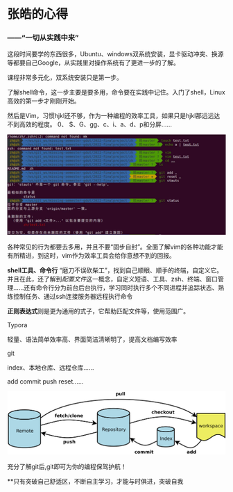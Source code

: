 # **张皓的心得**

### ——“一切从实践中来”

这段时间要学的东西很多，Ubuntu、windows双系统安装，显卡驱动冲突、换源等都要自己Google，从实践里对操作系统有了更进一步的了解。

课程非常多元化，双系统安装只是第一步。  

了解shell命令，这一步主要是要多用，命令要在实践中记住。入门了shell，Linux高效的第一步才刚刚开始。

然后是Vim，习惯hjkl还不够，作为一种编程的效率工具，如果只是hjkl那远远达不到高效的程度。 0、 $、G、gg、c、i、a、d、p和分屏......

![fail!](Fp1.jpg)

各种常见的行为都要去多用，并且不要“固步自封”。全面了解vim的各种功能才能有所精进，到这时，vim作为效率工具会给你意想不到的回报。

**shell工具、命令行**  “磨刀不误砍柴工”，找到自己顺眼、顺手的终端，自定义它。并且在此，还了解到*配置文件*这一概念，自定义短语、工具、zsh、终端、窗口管理......还有命令行分为前台后台执行，学习同时执行多个不同进程并追踪状态、熟练控制任务、通过ssh连接服务器远程执行命令

**正则表达式**则是更为通用的式子，它帮助匹配文件等，使用范围广。

Typora 

轻量、语法简单效率高、界面简洁清晰明了，提高文档编写效率

git

index、本地仓库、远程仓库......

add commit push reset......

![image](git.png)

充分了解git后,git即可为你的编程保驾护航！

**只有突破自己舒适区，不断自主学习，才能与时俱进，突破自我
